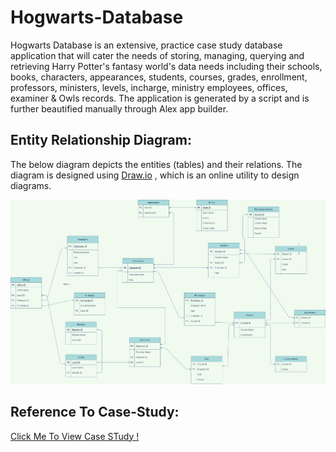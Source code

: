 # Hogwarts-Database

Hogwarts Database is an extensive, practice case study database application that will cater the needs of storing, managing, querying and retrieving Harry Potter's fantasy world's data needs including their schools, books, characters, appearances, students, courses, grades, enrollment, professors, ministers, levels, incharge, ministry employees, offices, examiner & Owls records. The application is generated by a script and is further beautified manually through Alex app builder.

## Entity Relationship Diagram:

The below diagram depicts the entities (tables) and their relations. The diagram is designed using
[Draw.io](https://app.diagrams.net/) , which is an online utility to design diagrams.

![ERD](https://github.com/Agha-Muqarib/Hogwarts-Database/blob/main/Images/ERD.jpg)

## Reference To Case-Study:

[Click Me To View Case STudy !](https://github.com/Agha-Muqarib/Hogwarts-Database/blob/main/Harry%20Potter%20Case%20Study.pdf)

